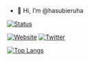 - 👋 Hi, I’m @hasubieruha

[![Status](https://github-readme-stats.vercel.app/api?username=hasubieruha&show_icons=true&count_private=true&theme=algolia)](https://github.com/anuraghazra/github-readme-stats)

[![Website](https://img.shields.io/website?label=hasubieruha&style=for-the-badge&url=https%3A%2F%2Fhasubieruha.github.io)](https://hasubieruha.github.io)
[![Twitter](https://img.shields.io/badge/twitter-1DA1F2?style=for-the-badge&logo=twitter&logoColor=white)](https://twitter.com/hasbilh_)

[![Top Langs](https://github-readme-stats.vercel.app/api/top-langs/?username=hasubieruha&layout=compact&theme=algolia&langs_count=10)](https://github.com/hasubieruha)

<!---
hasubieruha/hasubieruha is a ✨ special ✨ repository because its `README.md` (this file) appears on your GitHub profile.
You can click the Preview link to take a look at your changes.
--->
